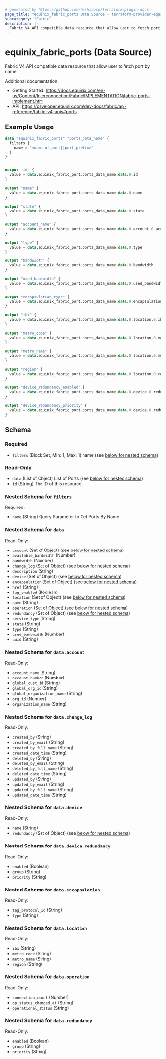 ```yaml
---
# generated by https://github.com/hashicorp/terraform-plugin-docs
page_title: "equinix_fabric_ports Data Source - terraform-provider-equinix"
subcategory: "Fabric"
description: |-
  Fabric V4 API compatible data resource that allow user to fetch port by name
---
```


# equinix_fabric_ports (Data Source)

Fabric V4 API compatible data resource that allow user to fetch port by name

Additional documentation:
* Getting Started: https://docs.equinix.com/en-us/Content/Interconnection/Fabric/IMPLEMENTATION/fabric-ports-implement.htm
* API: https://developer.equinix.com/dev-docs/fabric/api-reference/fabric-v4-apis#ports

## Example Usage

```terraform
data "equinix_fabric_ports" "ports_data_name" {
  filters {
    name = "<name_of_port||port_prefix>"
  }
}


output "id" {
  value = data.equinix_fabric_port.ports_data_name.data.0.id
}

output "name" {
  value = data.equinix_fabric_port.ports_data_name.data.0.name
}

output "state" {
  value = data.equinix_fabric_port.ports_data_name.data.0.state
}

output "account_name" {
  value = data.equinix_fabric_port.ports_data_name.data.0.account.0.account_name
}

output "type" {
  value = data.equinix_fabric_port.ports_data_name.data.0.type
}

output "bandwidth" {
  value = data.equinix_fabric_port.ports_data_name.data.0.bandwidth
}

output "used_bandwidth" {
  value = data.equinix_fabric_port.ports_data_name.data.0.used_bandwidth
}

output "encapsulation_type" {
  value = data.equinix_fabric_port.ports_data_name.data.0.encapsulation.0.type
}

output "ibx" {
  value = data.equinix_fabric_port.ports_data_name.data.0.location.0.ibx
}

output "metro_code" {
  value = data.equinix_fabric_port.ports_data_name.data.0.location.0.metro_code
}

output "metro_name" {
  value = data.equinix_fabric_port.ports_data_name.data.0.location.0.metro_name
}

output "region" {
  value = data.equinix_fabric_port.ports_data_name.data.0.location.0.region
}

output "device_redundancy_enabled" {
  value = data.equinix_fabric_port.ports_data_name.data.0.device.0.redundancy.0.enabled
}

output "device_redundancy_priority" {
  value = data.equinix_fabric_port.ports_data_name.data.0.device.0.redundancy.0.priority
}
```

<!-- schema generated by tfplugindocs -->

## Schema

### Required

- `filters` (Block Set, Min: 1, Max: 1) name (see [below for nested schema](#nestedblock--filters))

### Read-Only

- `data` (List of Object) List of Ports (see [below for nested schema](#nestedatt--data))
- `id` (String) The ID of this resource.

<a id="nestedblock--filters"></a>

### Nested Schema for `filters`

Required:

- `name` (String) Query Parameter to Get Ports By Name

<a id="nestedatt--data"></a>

### Nested Schema for `data`

Read-Only:

- `account` (Set of Object) (see [below for nested schema](#nestedobjatt--data--account))
- `available_bandwidth` (Number)
- `bandwidth` (Number)
- `change_log` (Set of Object) (see [below for nested schema](#nestedobjatt--data--change_log))
- `description` (String)
- `device` (Set of Object) (see [below for nested schema](#nestedobjatt--data--device))
- `encapsulation` (Set of Object) (see [below for nested schema](#nestedobjatt--data--encapsulation))
- `href` (String)
- `lag_enabled` (Boolean)
- `location` (Set of Object) (see [below for nested schema](#nestedobjatt--data--location))
- `name` (String)
- `operation` (Set of Object) (see [below for nested schema](#nestedobjatt--data--operation))
- `redundancy` (Set of Object) (see [below for nested schema](#nestedobjatt--data--redundancy))
- `service_type` (String)
- `state` (String)
- `type` (String)
- `used_bandwidth` (Number)
- `uuid` (String)

<a id="nestedobjatt--data--account"></a>

### Nested Schema for `data.account`

Read-Only:

- `account_name` (String)
- `account_number` (Number)
- `global_cust_id` (String)
- `global_org_id` (String)
- `global_organization_name` (String)
- `org_id` (Number)
- `organization_name` (String)

<a id="nestedobjatt--data--change_log"></a>

### Nested Schema for `data.change_log`

Read-Only:

- `created_by` (String)
- `created_by_email` (String)
- `created_by_full_name` (String)
- `created_date_time` (String)
- `deleted_by` (String)
- `deleted_by_email` (String)
- `deleted_by_full_name` (String)
- `deleted_date_time` (String)
- `updated_by` (String)
- `updated_by_email` (String)
- `updated_by_full_name` (String)
- `updated_date_time` (String)

<a id="nestedobjatt--data--device"></a>

### Nested Schema for `data.device`

Read-Only:

- `name` (String)
- `redundancy` (Set of Object) (see [below for nested schema](#nestedobjatt--data--device--redundancy))

<a id="nestedobjatt--data--device--redundancy"></a>

### Nested Schema for `data.device.redundancy`

Read-Only:

- `enabled` (Boolean)
- `group` (String)
- `priority` (String)

<a id="nestedobjatt--data--encapsulation"></a>

### Nested Schema for `data.encapsulation`

Read-Only:

- `tag_protocol_id` (String)
- `type` (String)

<a id="nestedobjatt--data--location"></a>

### Nested Schema for `data.location`

Read-Only:

- `ibx` (String)
- `metro_code` (String)
- `metro_name` (String)
- `region` (String)

<a id="nestedobjatt--data--operation"></a>

### Nested Schema for `data.operation`

Read-Only:

- `connection_count` (Number)
- `op_status_changed_at` (String)
- `operational_status` (String)

<a id="nestedobjatt--data--redundancy"></a>

### Nested Schema for `data.redundancy`

Read-Only:

- `enabled` (Boolean)
- `group` (String)
- `priority` (String)
